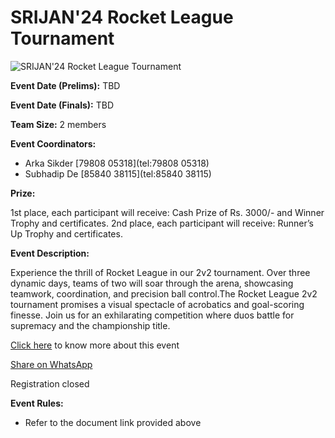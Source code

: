 # SRIJAN'24 Rocket League Tournament

![SRIJAN'24 Rocket League Tournament](https://srijanju.in/images/events/rocket%20league.png)

**Event Date (Prelims):** TBD

**Event Date (Finals):** TBD

**Team Size:** 2 members

**Event Coordinators:**

- Arka Sikder [79808 05318](tel:79808 05318)
- Subhadip De [85840 38115](tel:85840 38115)

**Prize:**

1st place, each participant will receive: Cash Prize of Rs. 3000/- and Winner Trophy and certificates.
2nd place, each participant will receive: Runner’s Up Trophy and certificates.

**Event Description:**

Experience the thrill of Rocket League in our 2v2 tournament. Over three dynamic days, teams of two will soar through the arena, showcasing teamwork, coordination, and precision ball control.The Rocket League 2v2 tournament promises a visual spectacle of acrobatics and goal-scoring finesse. Join us for an exhilarating competition where duos battle for supremacy and the championship title.

[Click here](https://drive.google.com/file/d/1Z1w4viOFIzZMHfiHMHfyrJBWGQCvPSrV/view?usp=sharing) to know more about this event

[Share on WhatsApp](https://wa.me/?text=Check%20out%20this%20event%3A%20SRIJAN%2724%20Rocket%20League%20Tournament%0A%0A%20Experience%20the%20thrill%20of%20Rocket%20League%20in%20our%202v2%20tournament.%20Over%20three%20dynamic%20days%2C%20teams%20of%20two%20will%20soar%20through%20the%20arena%2C%20showcasing%20teamwork%2C%20coordination%2C%20and%20precision%20ball%20control.The%20Rocket%20League%202v2%20tournament%20promises%20a%20visual%20spectacle%20of%20acrobatics%20and%20goal-scoring%20finesse.%20Join%20us%20for%20an%20exhilarating%20competition%20where%20duos%20battle%20for%20supremacy%20and%20the%20championship%20title.%0A%0AHead%20over%20to%3A%20https%3A%2F%2Fsrijanju.in%2Fevents%2Frocket-league-tournament%20for%20exploring%20it!)

Registration closed

**Event Rules:**

- Refer to the document link provided above